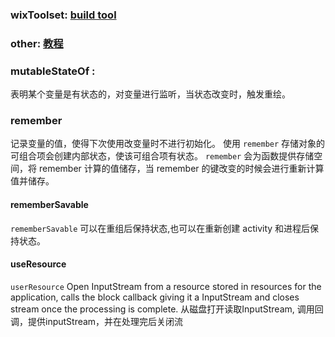 ### wixToolset: <a href = 'https://www.jianshu.com/p/a55ae1924eea'>build tool</a>

### other: <a href = 'https://blog.csdn.net/bugyinyin/article/details/126852405'> 教程 </a>

### mutableStateOf :

表明某个变量是有状态的，对变量进行监听，当状态改变时，触发重绘。

### remember

记录变量的值，使得下次使用改变量时不进行初始化。
使用 ```remember``` 存储对象的可组合项会创建内部状态，使该可组合项有状态。
```remember``` 会为函数提供存储空间，将 remember 计算的值储存，当 remember 的键改变的时候会进行重新计算值并储存。

#### rememberSavable

```rememberSavable``` 可以在重组后保持状态,也可以在重新创建 activity 和进程后保持状态。

#### useResource

```userResource```
Open InputStream from a resource stored in resources for the application, calls the block callback giving it a
InputStream and closes stream once the processing is complete.
从磁盘打开读取InputStream, 调用回调，提供inputStream，并在处理完后关闭流
